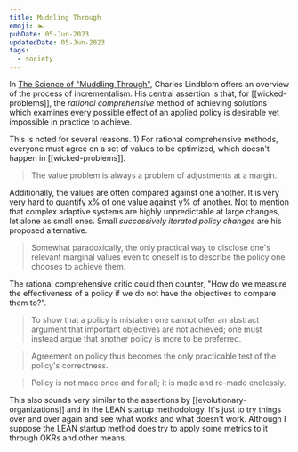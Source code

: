 ```yaml
---
title: Muddling Through
emoji: 🏊
pubDate: 05-Jun-2023
updatedDate: 05-Jun-2023
tags:
  - society
---
```


In [The Science of "Muddling Through"](https://www.jstor.org/stable/973677), Charles Lindblom offers an overview of the process of incrementalism. His central assertion is that, for [[wicked-problems]], the _rational comprehensive_ method of achieving solutions which examines every possible effect of an applied policy is desirable yet impossible in practice to achieve.

This is noted for several reasons. 1) For rational comprehensive methods, everyone must agree on a set of values to be optimized, which doesn't happen in [[wicked-problems]].

>The value problem is always a problem of adjustments at a margin.

Additionally, the values are often compared against one another. It is very very hard to quantify x% of one value against y% of another. Not to mention that complex adaptive systems are highly unpredictable at large changes, let alone as small ones. Small _successively iterated policy changes_ are his proposed alternative.

>Somewhat paradoxically, the only practical way to disclose one's relevant marginal values even to oneself is to describe the policy one chooses to achieve them.

The rational comprehensive critic could then counter, "How do we measure the effectiveness of a policy if we do not have the objectives to compare them to?". 

>To show that a policy is mistaken one cannot offer an abstract argument that important objectives are not achieved; one must instead argue that another policy is more to be preferred.

>Agreement on policy thus becomes the only practicable test of the policy's correctness.

>Policy is not made once and for all; it is made and re-made endlessly.


This also sounds very similar to the assertions by [[evolutionary-organizations]] and in the LEAN startup methodology. It's just to try things over and over again and see what works and what doesn't work. Although I suppose the LEAN startup method does try to apply some metrics to it through OKRs and other means.